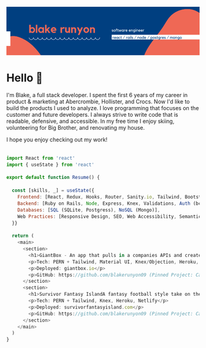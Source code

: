 ![blake runyon logo header](https://raw.githubusercontent.com/blakerunyon09/blakerunyon09/main/Welcome!-2.png)

# Hello 👋 

I'm Blake, a full stack developer. I spent the first 6 years of my career in product & marketing at Abercrombie, Hollister, and Crocs. Now I'd like to build the products I used to analyze. I love programming that focuses on the customer and future developers. I always strive to write code that is readable, defensive, and accessible. In my free time I enjoy skiing, volunteering for Big Brother, and renovating my house.

I hope you enjoy checking out my work!

```javascript

import React from 'react'
import { useState } from 'react'

export default function Resume() {

  const [skills, _] = useState({
    Frontend: [React, Redux, Hooks, Router, Sanity.io, Tailwind, Bootstrap, Rest APIs, Chrome Dev Tools, ES6],
    Backend: [Ruby on Rails, Node, Express, Knex, Validations, Auth (bcrypt, jwt)],
    Databases: [SQL (SQLite, Postgress), NoSQL (Mongo)],
    Web Practices: [Responsive Design, SEO, Web Accessibility, Semantic HTML, DRY]
  }}
  
  return (
    <main>
      <section>
        <h1>GiantBox - An app that pulls in a companies APIs and creates analytics dashboards.</h1>
        <p>Tech: PERN + Tailwind, Material UI, Knex/Objection, Heroku, Netlify</p>
        <p>Deployed: giantbox.io</p>
        <p>GitHub: https://github.com/blakerunyon09 (Pinned Project: Capstone)</p>
      </section>
      <section>
        <h1>Survivor Fantasy IslandA fantasy football style take on the reality tv show Survivor.</h1>
        <p>Tech: PERN + Tailwind, Knex, Heroku, Netlify</p>
        <p>Deployed: survivorfantasyisland.com</p>
        <p>GitHub: https://github.com/blakerunyon09 (Pinned Project: Capstone)</p>
      </section>
    </main>
  )
}

```


<!--
**blakerunyon09/blakerunyon09** is a ✨ _special_ ✨ repository because its `README.md` (this file) appears on your GitHub profile.

Here are some ideas to get you started:

- 🔭 I’m currently working on ...
- 🌱 I’m currently learning ...
- 👯 I’m looking to collaborate on ...
- 🤔 I’m looking for help with ...
- 💬 Ask me about ...
- 📫 How to reach me: ...
- 😄 Pronouns: ...
- ⚡ Fun fact: ...
-->
